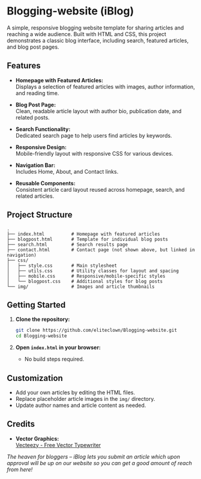 # Blogging-website (iBlog)

A simple, responsive blogging website template for sharing articles and reaching a wide audience. Built with HTML and CSS, this project demonstrates a classic blog interface, including search, featured articles, and blog post pages.

## Features

- **Homepage with Featured Articles:**  
  Displays a selection of featured articles with images, author information, and reading time.

- **Blog Post Page:**  
  Clean, readable article layout with author bio, publication date, and related posts.

- **Search Functionality:**  
  Dedicated search page to help users find articles by keywords.

- **Responsive Design:**  
  Mobile-friendly layout with responsive CSS for various devices.

- **Navigation Bar:**  
  Includes Home, About, and Contact links.

- **Reusable Components:**  
  Consistent article card layout reused across homepage, search, and related articles.

## Project Structure

```
.
├── index.html          # Homepage with featured articles
├── blogpost.html       # Template for individual blog posts
├── search.html         # Search results page
├── contact.html        # Contact page (not shown above, but linked in navigation)
├── css/
│   ├── style.css       # Main stylesheet
│   ├── utils.css       # Utility classes for layout and spacing
│   ├── mobile.css      # Responsive/mobile-specific styles
│   └── blogpost.css    # Additional styles for blog posts
└── img/                # Images and article thumbnails
```

## Getting Started

1. **Clone the repository:**
   ```sh
   git clone https://github.com/eliteclown/Blogging-website.git
   cd Blogging-website
   ```

2. **Open `index.html` in your browser:**
   - No build steps required.

## Customization

- Add your own articles by editing the HTML files.
- Replace placeholder article images in the `img/` directory.
- Update author names and article content as needed.

## Credits

- **Vector Graphics:**  
  [Vecteezy - Free Vector Typewriter](https://www.vecteezy.com/free-vector/typewriter)



*The heaven for bloggers – iBlog lets you submit an article which upon approval will be up on our website so you can get a good amount of reach from here!*
